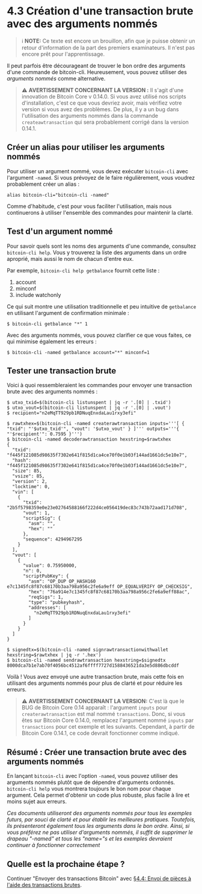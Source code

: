 # 4.3 Création d'une transaction brute avec des arguments nommés

> :information_source: **NOTE:** Ce texte est encore un brouillon, afin que je puisse obtenir un retour d'information de la part des premiers examinateurs. Il n'est pas encore prêt pour l'apprentissage.

Il peut parfois être décourageant de trouver le bon ordre des arguments d'une commande de bitcoin-cli. Heureusement, vous pouvez utiliser des _arguments nommés_ comme alternative.

> :warning: **AVERTISSEMENT CONCERNANT LA VERSION :** Il s'agit d'une innovation de Bitcoin Core v 0.14.0. Si vous avez utilisé nos scripts d'installation, c'est ce que vous devriez avoir, mais vérifiez votre version si vous avez des problèmes. De plus, il y a un bug dans l'utilisation des arguments nommés dans la commande `createawtransaction` qui sera probablement corrigé dans la version 0.14.1.
>

## Créer un alias pour utiliser les arguments nommés

Pour utiliser un argument nommé, vous devez exécuter `bitcoin-cli` avec l'argument `-named`. Si vous prévoyez de le faire régulièrement, vous voudrez probablement créer un alias :

```
alias bitcoin-cli="bitcoin-cli -named"
```
Comme d'habitude, c'est pour vous faciliter l'utilisation, mais nous continuerons à utiliser l'ensemble des commandes pour maintenir la clarté.

## Test d'un argument nommé

Pour savoir quels sont les noms des arguments d'une commande, consultez `bitcoin-cli help`. Vous y trouverez la liste des arguments dans un ordre aproprié, mais aussi le nom de chacun d'entre eux.

Par exemple, `bitcoin-cli help getbalance` fournit cette liste :

   1. account
   2. minconf
   3. include watchonly

Ce qui suit montre une utilisation traditionnelle et peu intuitive de `getbalance` en utilisant l'argument de confirmation minimale :
```
$ bitcoin-cli getbalance "*" 1
```
Avec des arguments nommés, vous pouvez clarifier ce que vous faites, ce qui minimise également les erreurs :
```
$ bitcoin-cli -named getbalance account="*" minconf=1
```

## Tester une transaction brute

Voici à quoi ressembleraient les commandes pour envoyer une transaction brute avec des arguments nommés :
```
$ utxo_txid=$(bitcoin-cli listunspent | jq -r '.[0] | .txid') 
$ utxo_vout=$(bitcoin-cli listunspent | jq -r '.[0] | .vout')
$ recipient="n2eMqTT929pb1RDNuqEnxdaLau1rxy3efi"

$ rawtxhex=$(bitcoin-cli -named createrawtransaction inputs='''[ { "txid": "'$utxo_txid'", "vout": '$utxo_vout' } ]''' outputs='''{ "'$recipient'": 0.7595 }''')
$ bitcoin-cli -named decoderawtransaction hexstring=$rawtxhex 
{
  "txid": "f445f121085d98635f7302e641f815d1ca4ce70f0e1b03f144ad1661dc5e10e7",
  "hash": "f445f121085d98635f7302e641f815d1ca4ce70f0e1b03f144ad1661dc5e10e7",
  "size": 85,
  "vsize": 85,
  "version": 2,
  "locktime": 0,
  "vin": [
    {
      "txid": "2b5f5798359e0e23e02764588166f222d4ce056419dec83c743b72aad171d708",
      "vout": 1,
      "scriptSig": {
        "asm": "",
        "hex": ""
      },
      "sequence": 4294967295
    }
  ],
  "vout": [
    {
      "value": 0.75950000,
      "n": 0,
      "scriptPubKey": {
        "asm": "OP_DUP OP_HASH160 e7c1345fc8f87c68170b3aa798a956c2fe6a9eff OP_EQUALVERIFY OP_CHECKSIG",
        "hex": "76a914e7c1345fc8f87c68170b3aa798a956c2fe6a9eff88ac",
        "reqSigs": 1,
        "type": "pubkeyhash",
        "addresses": [
          "n2eMqTT929pb1RDNuqEnxdaLau1rxy3efi"
        ]
      }
    }
  ]
}

$ signedtx=$(bitcoin-cli -named signrawtransactionwithwallet hexstring=$rawtxhex | jq -r '.hex')
$ bitcoin-cli -named sendrawtransaction hexstring=$signedtx
8000dca7b1e7ab70f4056bc4512af6ffff7727d1588436521da3e5d886dbcddf
```
Voilà ! Vous avez envoyé une autre transaction brute, mais cette fois en utilisant des arguments nommés pour plus de clarté et pour réduire les erreurs.

> :warning: **AVERTISSEMENT CONCERNANT LA VERSION:** C'est là que le BUG de Bitcoin Core 0.14 apparaît : l'argument `inputs` pour `createrawtransaction` est mal nommé `transactions`. Donc, si vous êtes sur Bitcoin Core 0.14.0, remplacez l'argument nommé `inputs` par `transactions` pour cet exemple et les suivants. Cependant, à partir de Bitcoin Core 0.14.1, ce code devrait fonctionner comme indiqué.

## Résumé : Créer une transaction brute avec des arguments nommés

En lançant `bitcoin-cli` avec l'option `-named`, vous pouvez utiliser des arguments nommés plutôt que de dépendre d'arguments ordonnés. `bitcoin-cli help` vous montrera toujours le bon nom pour chaque argument. Cela permet d'obtenir un code plus robuste, plus facile à lire et moins sujet aux erreurs.

_Ces documents utiliseront des arguments nommés pour tous les exemples futurs, par souci de clarté et pour établir les meilleures pratiques. Toutefois, ils présenteront également tous les arguments dans le bon ordre. Ainsi, si vous préférez ne pas utiliser d'arguments nommés, il suffit de supprimer le drapeau "-named" et tous les "name="s et les exemples devraient continuer à fonctionner correctement_

## Quelle est la prochaine étape ?

Continuer "Envoyer des transactions Bitcoin" avec [§4.4: Envoi de pièces à l'aide des transactions brutes](04_4_Envoi_de_pieces_a_l_aide_des_transactions_brutes.md).
